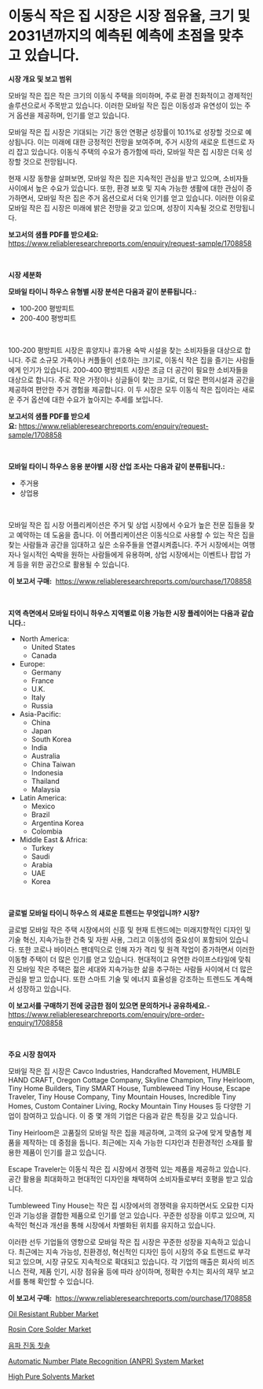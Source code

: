 <p><h1>이동식 작은 집 시장은 시장 점유율, 크기 및 2031년까지의 예측된 예측에 초점을 맞추고 있습니다.</h1></p><p><strong>시장 개요 및 보고 범위</strong></p>
<p><p>모바일 작은 집은 작은 크기의 이동식 주택을 의미하며, 주로 환경 친화적이고 경제적인 솔루션으로서 주목받고 있습니다. 이러한 모바일 작은 집은 이동성과 유연성이 있는 주거 옵션을 제공하며, 인기를 얻고 있습니다.</p><p>모바일 작은 집 시장은 기대되는 기간 동안 연평균 성장률이 10.1%로 성장할 것으로 예상됩니다. 이는 미래에 대한 긍정적인 전망을 보여주며, 주거 시장의 새로운 트렌드로 자리 잡고 있습니다. 이동식 주택의 수요가 증가함에 따라, 모바일 작은 집 시장은 더욱 성장할 것으로 전망됩니다.</p><p>현재 시장 동향을 살펴보면, 모바일 작은 집은 지속적인 관심을 받고 있으며, 소비자들 사이에서 높은 수요가 있습니다. 또한, 환경 보호 및 지속 가능한 생활에 대한 관심이 증가하면서, 모바일 작은 집은 주거 옵션으로서 더욱 인기를 얻고 있습니다. 이러한 이유로 모바일 작은 집 시장은 미래에 밝은 전망을 갖고 있으며, 성장이 지속될 것으로 전망됩니다.</p></p>
<p><strong>보고서의 샘플 PDF를 받으세요:</strong> <a href="https://www.reliableresearchreports.com/enquiry/request-sample/1708858">https://www.reliableresearchreports.com/enquiry/request-sample/1708858</a></p>
<p>&nbsp;</p>
<p><strong>시장 세분화</strong></p>
<p><strong>모바일 타이니 하우스 유형별 시장 분석은 다음과 같이 분류됩니다.:</strong></p>
<p><ul><li>100-200 평방피트</li><li>200-400 평방피트</li></ul></p>
<p>&nbsp;</p>
<p><p>100-200 평방피트 시장은 휴양지나 휴가용 숙박 시설을 찾는 소비자들을 대상으로 합니다. 주로 소규모 가족이나 커플들이 선호하는 크기로, 이동식 작은 집을 즐기는 사람들에게 인기가 있습니다. 200-400 평방피트 시장은 조금 더 공간이 필요한 소비자들을 대상으로 합니다. 주로 작은 가정이나 싱글들이 찾는 크기로, 더 많은 편의시설과 공간을 제공하여 편안한 주거 경험을 제공합니다. 이 두 시장은 모두 이동식 작은 집이라는 새로운 주거 옵션에 대한 수요가 높아지는 추세를 보입니다.</p></p>
<p><strong>보고서의 샘플 PDF를 받으세요:</strong>&nbsp;<a href="https://www.reliableresearchreports.com/enquiry/request-sample/1708858">https://www.reliableresearchreports.com/enquiry/request-sample/1708858</a></p>
<p>&nbsp;</p>
<p><strong> 모바일 타이니 하우스 응용 분야별 시장 산업 조사는 다음과 같이 분류됩니다.:</strong></p>
<p><ul><li>주거용</li><li>상업용</li></ul></p>
<p>&nbsp;</p>
<p><p>모바일 작은 집 시장 어플리케이션은 주거 및 상업 시장에서 수요가 높은 전문 집들을 찾고 예약하는 데 도움을 줍니다. 이 어플리케이션은 이동식으로 사용할 수 있는 작은 집을 찾는 사람들과 공간을 임대하고 싶은 소유주들을 연결시켜줍니다. 주거 시장에서는 여행자나 일시적인 숙박을 원하는 사람들에게 유용하며, 상업 시장에서는 이벤트나 팝업 가게 등을 위한 공간으로 활용될 수 있습니다.</p></p>
<p><strong>이 보고서 구매:</strong>&nbsp; <a href="https://www.reliableresearchreports.com/purchase/1708858">https://www.reliableresearchreports.com/purchase/1708858</a></p>
<p>&nbsp;</p>
<p><strong>지역 측면에서 모바일 타이니 하우스 지역별로 이용 가능한 시장 플레이어는 다음과 같습니다.:</strong></p>
<p><ul>
    <li>
        North America:
        <ul>
            <li>United States</li>
            <li>Canada</li>
        </ul>
    </li>
    <li>
        Europe:
        <ul>
            <li>Germany</li>
            <li>France</li>
            <li>U.K.</li>
            <li>Italy</li>
            <li>Russia</li>
        </ul>
    </li>
    <li>
        Asia-Pacific:
        <ul>
            <li>China</li>
            <li>Japan</li>
            <li>South Korea</li>
            <li>India</li>
            <li>Australia</li>
            <li>China Taiwan</li>
            <li>Indonesia</li>
            <li>Thailand</li>
            <li>Malaysia</li>
        </ul>
    </li>
    <li>
        Latin America:
        <ul>
            <li>Mexico</li>
            <li>Brazil</li>
            <li>Argentina Korea</li>
            <li>Colombia</li>
        </ul>
    </li>
    <li>
        Middle East & Africa:
        <ul>
            <li>Turkey</li>
            <li>Saudi</li>
            <li>Arabia</li>
            <li>UAE</li>
            <li>Korea</li>
        </ul>
    </li>
    </ul></p>
<p>&nbsp;</p>
<p><strong>글로벌 모바일 타이니 하우스 의 새로운 트렌드는 무엇입니까? 시장?</strong></p>
<p><p>글로벌 모바일 작은 주택 시장에서의 신흥 및 현재 트렌드에는 미래지향적인 디자인 및 기술 혁신, 지속가능한 건축 및 자원 사용, 그리고 이동성의 중요성이 포함되어 있습니다. 또한 코로나 바이러스 팬데믹으로 인해 자가 격리 및 원격 작업이 증가하면서 이러한 이동형 주택이 더 많은 인기를 얻고 있습니다. 현대적이고 유연한 라이프스타일에 맞춰진 모바일 작은 주택은 젊은 세대와 지속가능한 삶을 추구하는 사람들 사이에서 더 많은 관심을 받고 있습니다. 또한 스마트 기술 및 에너지 효율성을 강조하는 트렌드도 계속해서 성장하고 있습니다.</p></p>
<p><strong>이 보고서를 구매하기 전에 궁금한 점이 있으면 문의하거나 공유하세요.</strong>- <a href="https://www.reliableresearchreports.com/enquiry/pre-order-enquiry/1708858">https://www.reliableresearchreports.com/enquiry/pre-order-enquiry/1708858</a></p>
<p>&nbsp;</p>
<p><strong>주요 시장 참여자</strong></p>
<p><p>모바일 작은 집 시장은 Cavco Industries, Handcrafted Movement, HUMBLE HAND CRAFT, Oregon Cottage Company, Skyline Champion, Tiny Heirloom, Tiny Home Builders, Tiny SMART House, Tumbleweed Tiny House, Escape Traveler, Tiny House Company, Tiny Mountain Houses, Incredible Tiny Homes, Custom Container Living, Rocky Mountain Tiny Houses 등 다양한 기업이 참여하고 있습니다. 이 중 몇 개의 기업은 다음과 같은 특징을 갖고 있습니다.</p><p>Tiny Heirloom은 고품질의 모바일 작은 집을 제공하며, 고객의 요구에 맞게 맞춤형 제품을 제작하는 데 중점을 둡니다. 최근에는 지속 가능한 디자인과 친환경적인 소재를 활용한 제품이 인기를 끌고 있습니다.</p><p>Escape Traveler는 이동식 작은 집 시장에서 경쟁력 있는 제품을 제공하고 있습니다. 공간 활용을 최대화하고 현대적인 디자인을 채택하여 소비자들로부터 호평을 받고 있습니다.</p><p>Tumbleweed Tiny House는 작은 집 시장에서의 경쟁력을 유지하면서도 오묘한 디자인과 기능성을 결합한 제품으로 인기를 얻고 있습니다. 꾸준한 성장을 이루고 있으며, 지속적인 혁신과 개선을 통해 시장에서 차별화된 위치를 유지하고 있습니다.</p><p>이러한 선두 기업들의 영향으로 모바일 작은 집 시장은 꾸준한 성장을 지속하고 있습니다. 최근에는 지속 가능성, 친환경성, 혁신적인 디자인 등이 시장의 주요 트렌드로 부각되고 있으며, 시장 규모도 지속적으로 확대되고 있습니다. 각 기업의 매출은 회사의 비즈니스 전략, 제품 인기, 시장 점유율 등에 따라 상이하며, 정확한 수치는 회사의 재무 보고서를 통해 확인할 수 있습니다.</p></p>
<p><strong>이 보고서 구매:</strong>&nbsp;&nbsp;<a href="https://www.reliableresearchreports.com/purchase/1708858">https://www.reliableresearchreports.com/purchase/1708858</a></p>
<p><p><a href="https://github.com/irfadac/Market-Research-Report-List-2/blob/main/oil-resistant-rubber-market.md">Oil Resistant Rubber Market</a></p><p><a href="https://github.com/ashepherd82/Market-Research-Report-List-3/blob/main/rosin-core-solder-market.md">Rosin Core Solder Market</a></p><p><a href="https://github.com/lkwggful07722/Market-Research-Report-List-1/blob/main/3772061193614.md">음파 진동 칫솔</a></p><p><a href="https://issuu.com/reportprime-2/docs/automatic-number-plate-recognition-anpr-system-mar">Automatic Number Plate Recognition (ANPR) System Market</a></p><p><a href="https://flame-sidecar-702.notion.site/High-Pure-Solvents-Market-Size-Growth-and-Forecast-from-2024-2031-08faac377e374966a00fb566a3df9ede">High Pure Solvents Market</a></p></p>
